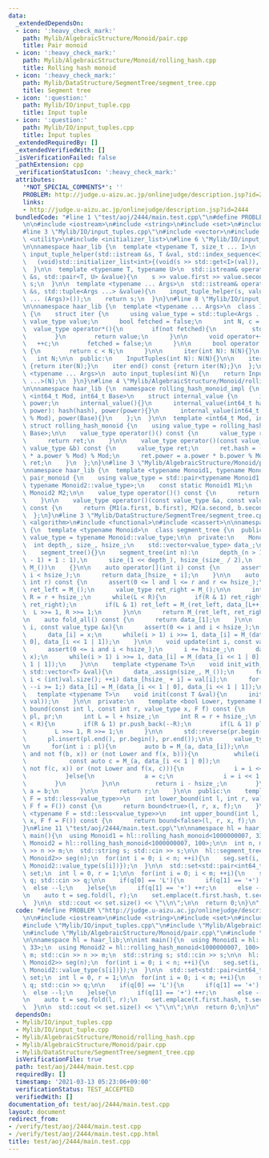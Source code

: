 ```yaml
---
data:
  _extendedDependsOn:
  - icon: ':heavy_check_mark:'
    path: Mylib/AlgebraicStructure/Monoid/pair.cpp
    title: Pair monoid
  - icon: ':heavy_check_mark:'
    path: Mylib/AlgebraicStructure/Monoid/rolling_hash.cpp
    title: Rolling hash monoid
  - icon: ':heavy_check_mark:'
    path: Mylib/DataStructure/SegmentTree/segment_tree.cpp
    title: Segment tree
  - icon: ':question:'
    path: Mylib/IO/input_tuple.cpp
    title: Input tuple
  - icon: ':question:'
    path: Mylib/IO/input_tuples.cpp
    title: Input tuples
  _extendedRequiredBy: []
  _extendedVerifiedWith: []
  _isVerificationFailed: false
  _pathExtension: cpp
  _verificationStatusIcon: ':heavy_check_mark:'
  attributes:
    '*NOT_SPECIAL_COMMENTS*': ''
    PROBLEM: http://judge.u-aizu.ac.jp/onlinejudge/description.jsp?id=2444
    links:
    - http://judge.u-aizu.ac.jp/onlinejudge/description.jsp?id=2444
  bundledCode: "#line 1 \"test/aoj/2444/main.test.cpp\"\n#define PROBLEM \"http://judge.u-aizu.ac.jp/onlinejudge/description.jsp?id=2444\"\
    \n\n#include <iostream>\n#include <string>\n#include <set>\n#include <array>\n\
    #line 3 \"Mylib/IO/input_tuples.cpp\"\n#include <vector>\n#include <tuple>\n#include\
    \ <utility>\n#include <initializer_list>\n#line 6 \"Mylib/IO/input_tuple.cpp\"\
    \n\nnamespace haar_lib {\n  template <typename T, size_t ... I>\n  static void\
    \ input_tuple_helper(std::istream &s, T &val, std::index_sequence<I ...>){\n \
    \   (void)std::initializer_list<int>{(void(s >> std::get<I>(val)), 0) ...};\n\
    \  }\n\n  template <typename T, typename U>\n  std::istream& operator>>(std::istream\
    \ &s, std::pair<T, U> &value){\n    s >> value.first >> value.second;\n    return\
    \ s;\n  }\n\n  template <typename ... Args>\n  std::istream& operator>>(std::istream\
    \ &s, std::tuple<Args ...> &value){\n    input_tuple_helper(s, value, std::make_index_sequence<sizeof\
    \ ... (Args)>());\n    return s;\n  }\n}\n#line 8 \"Mylib/IO/input_tuples.cpp\"\
    \n\nnamespace haar_lib {\n  template <typename ... Args>\n  class InputTuples\
    \ {\n    struct iter {\n      using value_type = std::tuple<Args ...>;\n     \
    \ value_type value;\n      bool fetched = false;\n      int N, c = 0;\n\n    \
    \  value_type operator*(){\n        if(not fetched){\n          std::cin >> value;\n\
    \        }\n        return value;\n      }\n\n      void operator++(){\n     \
    \   ++c;\n        fetched = false;\n      }\n\n      bool operator!=(iter &) const\
    \ {\n        return c < N;\n      }\n\n      iter(int N): N(N){}\n    };\n\n \
    \   int N;\n\n  public:\n    InputTuples(int N): N(N){}\n\n    iter begin() const\
    \ {return iter(N);}\n    iter end() const {return iter(N);}\n  };\n\n  template\
    \ <typename ... Args>\n  auto input_tuples(int N){\n    return InputTuples<Args\
    \ ...>(N);\n  }\n}\n#line 4 \"Mylib/AlgebraicStructure/Monoid/rolling_hash.cpp\"\
    \n\nnamespace haar_lib {\n  namespace rolling_hash_monoid_impl {\n    template\
    \ <int64_t Mod, int64_t Base>\n    struct internal_value {\n      int64_t hash,\
    \ power;\n      internal_value(){}\n      internal_value(int64_t hash, int64_t\
    \ power): hash(hash), power(power){}\n      internal_value(int64_t a): hash(a\
    \ % Mod), power(Base){}\n    };\n  }\n\n  template <int64_t Mod, int Base>\n \
    \ struct rolling_hash_monoid {\n    using value_type = rolling_hash_monoid_impl::internal_value<Mod,\
    \ Base>;\n\n    value_type operator()() const {\n      value_type ret(0, 1);\n\
    \      return ret;\n    }\n\n    value_type operator()(const value_type &a, const\
    \ value_type &b) const {\n      value_type ret;\n      ret.hash = (a.hash + b.hash\
    \ * a.power % Mod) % Mod;\n      ret.power = a.power * b.power % Mod;\n      return\
    \ ret;\n    }\n  };\n}\n#line 3 \"Mylib/AlgebraicStructure/Monoid/pair.cpp\"\n\
    \nnamespace haar_lib {\n  template <typename Monoid1, typename Monoid2>\n  struct\
    \ pair_monoid {\n    using value_type = std::pair<typename Monoid1::value_type,\
    \ typename Monoid2::value_type>;\n    const static Monoid1 M1;\n    const static\
    \ Monoid2 M2;\n\n    value_type operator()() const {\n      return {M1(), M2()};\n\
    \    }\n\n    value_type operator()(const value_type &a, const value_type &b)\
    \ const {\n      return {M1(a.first, b.first), M2(a.second, b.second)};\n    }\n\
    \  };\n}\n#line 3 \"Mylib/DataStructure/SegmentTree/segment_tree.cpp\"\n#include\
    \ <algorithm>\n#include <functional>\n#include <cassert>\n\nnamespace haar_lib\
    \ {\n  template <typename Monoid>\n  class segment_tree {\n  public:\n    using\
    \ value_type = typename Monoid::value_type;\n\n  private:\n    Monoid M_;\n  \
    \  int depth_, size_, hsize_;\n    std::vector<value_type> data_;\n\n  public:\n\
    \    segment_tree(){}\n    segment_tree(int n):\n      depth_(n > 1 ? 32 - __builtin_clz(n\
    \ - 1) + 1 : 1),\n      size_(1 << depth_), hsize_(size_ / 2),\n      data_(size_,\
    \ M_())\n    {}\n\n    auto operator[](int i) const {\n      assert(0 <= i and\
    \ i < hsize_);\n      return data_[hsize_ + i];\n    }\n\n    auto fold(int l,\
    \ int r) const {\n      assert(0 <= l and l <= r and r <= hsize_);\n      value_type\
    \ ret_left = M_();\n      value_type ret_right = M_();\n\n      int L = l + hsize_,\
    \ R = r + hsize_;\n      while(L < R){\n        if(R & 1) ret_right = M_(data_[--R],\
    \ ret_right);\n        if(L & 1) ret_left = M_(ret_left, data_[L++]);\n      \
    \  L >>= 1, R >>= 1;\n      }\n\n      return M_(ret_left, ret_right);\n    }\n\
    \n    auto fold_all() const {\n      return data_[1];\n    }\n\n    void set(int\
    \ i, const value_type &x){\n      assert(0 <= i and i < hsize_);\n      i += hsize_;\n\
    \      data_[i] = x;\n      while(i > 1) i >>= 1, data_[i] = M_(data_[i << 1 |\
    \ 0], data_[i << 1 | 1]);\n    }\n\n    void update(int i, const value_type &x){\n\
    \      assert(0 <= i and i < hsize_);\n      i += hsize_;\n      data_[i] = M_(data_[i],\
    \ x);\n      while(i > 1) i >>= 1, data_[i] = M_(data_[i << 1 | 0], data_[i <<\
    \ 1 | 1]);\n    }\n\n    template <typename T>\n    void init_with_vector(const\
    \ std::vector<T> &val){\n      data_.assign(size_, M_());\n      for(int i = 0;\
    \ i < (int)val.size(); ++i) data_[hsize_ + i] = val[i];\n      for(int i = hsize_;\
    \ --i >= 1;) data_[i] = M_(data_[i << 1 | 0], data_[i << 1 | 1]);\n    }\n\n \
    \   template <typename T>\n    void init(const T &val){\n      init_with_vector(std::vector<value_type>(hsize_,\
    \ val));\n    }\n\n  private:\n    template <bool Lower, typename F>\n    int\
    \ bound(const int l, const int r, value_type x, F f) const {\n      std::vector<int>\
    \ pl, pr;\n      int L = l + hsize_;\n      int R = r + hsize_;\n      while(L\
    \ < R){\n        if(R & 1) pr.push_back(--R);\n        if(L & 1) pl.push_back(L++);\n\
    \        L >>= 1, R >>= 1;\n      }\n\n      std::reverse(pr.begin(), pr.end());\n\
    \      pl.insert(pl.end(), pr.begin(), pr.end());\n\n      value_type a = M_();\n\
    \n      for(int i : pl){\n        auto b = M_(a, data_[i]);\n\n        if((Lower\
    \ and not f(b, x)) or (not Lower and f(x, b))){\n          while(i < hsize_){\n\
    \            const auto c = M_(a, data_[i << 1 | 0]);\n            if((Lower and\
    \ not f(c, x)) or (not Lower and f(x, c))){\n              i = i << 1 | 0;\n \
    \           }else{\n              a = c;\n              i = i << 1 | 1;\n    \
    \        }\n          }\n\n          return i - hsize_;\n        }\n\n       \
    \ a = b;\n      }\n\n      return r;\n    }\n\n  public:\n    template <typename\
    \ F = std::less<value_type>>\n    int lower_bound(int l, int r, value_type x,\
    \ F f = F()) const {\n      return bound<true>(l, r, x, f);\n    }\n\n    template\
    \ <typename F = std::less<value_type>>\n    int upper_bound(int l, int r, value_type\
    \ x, F f = F()) const {\n      return bound<false>(l, r, x, f);\n    }\n  };\n\
    }\n#line 11 \"test/aoj/2444/main.test.cpp\"\n\nnamespace hl = haar_lib;\n\nint\
    \ main(){\n  using Monoid1 = hl::rolling_hash_monoid<1000000007, 33>;\n  using\
    \ Monoid2 = hl::rolling_hash_monoid<1000000007, 100>;\n\n  int n, m; std::cin\
    \ >> n >> m;\n  std::string s; std::cin >> s;\n\n  hl::segment_tree<hl::pair_monoid<Monoid1,\
    \ Monoid2>> seg(n);\n  for(int i = 0; i < n; ++i){\n    seg.set(i, {Monoid1::value_type(s[i]),\
    \ Monoid2::value_type(s[i])});\n  }\n\n  std::set<std::pair<int64_t, int64_t>>\
    \ set;\n  int l = 0, r = 1;\n\n  for(int i = 0; i < m; ++i){\n    std::string\
    \ q; std::cin >> q;\n\n    if(q[0] == 'L'){\n      if(q[1] == '+') ++l;\n    \
    \  else --l;\n    }else{\n      if(q[1] == '+') ++r;\n      else --r;\n    }\n\
    \n    auto t = seg.fold(l, r);\n    set.emplace(t.first.hash, t.second.hash);\n\
    \  }\n\n  std::cout << set.size() << \"\\n\";\n\n  return 0;\n}\n"
  code: "#define PROBLEM \"http://judge.u-aizu.ac.jp/onlinejudge/description.jsp?id=2444\"\
    \n\n#include <iostream>\n#include <string>\n#include <set>\n#include <array>\n\
    #include \"Mylib/IO/input_tuples.cpp\"\n#include \"Mylib/AlgebraicStructure/Monoid/rolling_hash.cpp\"\
    \n#include \"Mylib/AlgebraicStructure/Monoid/pair.cpp\"\n#include \"Mylib/DataStructure/SegmentTree/segment_tree.cpp\"\
    \n\nnamespace hl = haar_lib;\n\nint main(){\n  using Monoid1 = hl::rolling_hash_monoid<1000000007,\
    \ 33>;\n  using Monoid2 = hl::rolling_hash_monoid<1000000007, 100>;\n\n  int n,\
    \ m; std::cin >> n >> m;\n  std::string s; std::cin >> s;\n\n  hl::segment_tree<hl::pair_monoid<Monoid1,\
    \ Monoid2>> seg(n);\n  for(int i = 0; i < n; ++i){\n    seg.set(i, {Monoid1::value_type(s[i]),\
    \ Monoid2::value_type(s[i])});\n  }\n\n  std::set<std::pair<int64_t, int64_t>>\
    \ set;\n  int l = 0, r = 1;\n\n  for(int i = 0; i < m; ++i){\n    std::string\
    \ q; std::cin >> q;\n\n    if(q[0] == 'L'){\n      if(q[1] == '+') ++l;\n    \
    \  else --l;\n    }else{\n      if(q[1] == '+') ++r;\n      else --r;\n    }\n\
    \n    auto t = seg.fold(l, r);\n    set.emplace(t.first.hash, t.second.hash);\n\
    \  }\n\n  std::cout << set.size() << \"\\n\";\n\n  return 0;\n}\n"
  dependsOn:
  - Mylib/IO/input_tuples.cpp
  - Mylib/IO/input_tuple.cpp
  - Mylib/AlgebraicStructure/Monoid/rolling_hash.cpp
  - Mylib/AlgebraicStructure/Monoid/pair.cpp
  - Mylib/DataStructure/SegmentTree/segment_tree.cpp
  isVerificationFile: true
  path: test/aoj/2444/main.test.cpp
  requiredBy: []
  timestamp: '2021-03-13 05:23:06+09:00'
  verificationStatus: TEST_ACCEPTED
  verifiedWith: []
documentation_of: test/aoj/2444/main.test.cpp
layout: document
redirect_from:
- /verify/test/aoj/2444/main.test.cpp
- /verify/test/aoj/2444/main.test.cpp.html
title: test/aoj/2444/main.test.cpp
---
```

